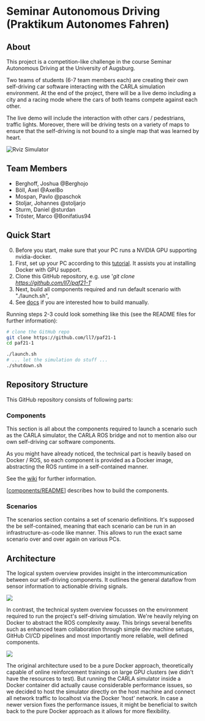 
# Seminar Autonomous Driving (**P**raktikum **A**utonomes **F**ahren)

## About

This project is a competition-like challenge in the course Seminar Autonomous Driving
at the University of Augsburg.

Two teams of students (6-7 team members each) are creating their own self-driving car
software interacting with the CARLA simulation environment. At the end of the project,
there will be a live demo including a city and a racing mode where the cars of both
teams compete against each other.

The live demo will include the interaction with other cars / pedestrians, traffic lights.
Moreover, there will be driving tests on a variety of maps to ensure that the self-driving
is not bound to a single map that was learned by heart.

![Rviz Simulator](./imgs/rviz_simulator_sceenshot.png)

## Team Members

- Berghoff, Joshua @Berghojo
- Böll, Axel @AxelBo
- Mospan, Pavlo @paschok
- Stoljar, Johannes @stoljarjo
- Sturm, Daniel @sturdan
- Tröster, Marco @Bonifatius94

## Quick Start

0. Before you start, make sure that your PC runs a NVIDIA GPU supporting nvidia-docker.
1. First, set up your PC according to this
   [tutorial](https://github.com/ll7/paf21-1/wiki/Development-Machine-Setup-(NVIDIA-Docker)).
   It assists you at installing Docker with GPU support.
2. Clone this GitHub repository, e.g. use '*git clone <https://github.com/ll7/paf21-1>*'
3. Next, build all components required and run default scenario with "./launch.sh",
4. See [docs](./components/README.md) if you are interested how to build manually.

Running steps 2-3 could look something like this (see the README files for further information):

```sh
# clone the GitHub repo
git clone https://github.com/ll7/paf21-1
cd paf21-1

./launch.sh
# ... let the simulation do stuff ...
./shutdown.sh
```

## Repository Structure

This GitHub repository consists of following parts:

### Components

This section is all about the components required to launch a scenario such as the CARLA simulator,
the CARLA ROS bridge and not to mention also our own self-driving car software components.

As you might have already noticed, the technical part is heavily based on Docker / ROS, so each
component is provided as a Docker image, abstracting the ROS runtime in a self-contained manner.

See the [wiki](https://github.com/ll7/paf21-1/wiki/Architecture-Models) for further information.

[[components/README]] describes how to build the components.

### Scenarios

The scenarios section contains a set of scenario definitions. It's supposed the be self-contained,
meaning that each scenario can be run in an infrastructure-as-code like manner. This allows to run
the exact same scenario over and over again on various PCs.

## Architecture

The logical system overview provides insight in the intercommunication between our self-driving
components. It outlines the general dataflow from sensor information to actionable driving signals.

![](./imgs/PAF_Architecture_Logical_(components).drawio.png)

In contrast, the technical system overview focusses on the environment required to run the project's
self-driving simulation. We're heavily relying on Docker to abstract the ROS complexity away.
This brings several benefits such as enhanced team collaboration through simple dev machine setups,
GitHub CI/CD pipelines and most importantly more reliable, well defined components.

![](./imgs/PAF_Architecture_Technical_(adjusted).drawio.png)

The original architecture used to be a pure Docker approach, theoretically capable of online reinforcement
trainings on large GPU clusters (we didn't have the resources to test). But running the CARLA simulator
inside a Docker container did actually cause considerable performance issues, so we decided to host the
simulator directly on the host machine and connect all network traffic to localhost via the Docker 'host' network.
In case a newer version fixes the performance issues, it might be beneficial to switch back to the pure
Docker approach as it allows for more flexibility.

[//begin]: # "Autogenerated link references for markdown compatibility"
[components/README]: components/README.md "Dockerized Components"
[//end]: # "Autogenerated link references"
